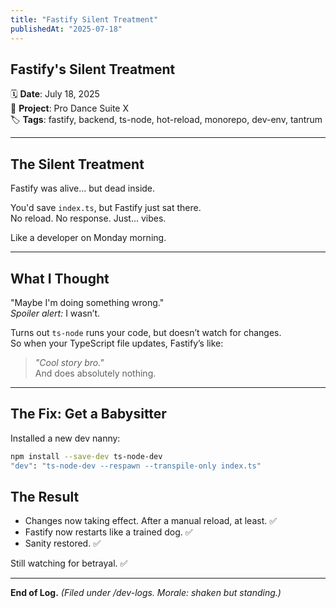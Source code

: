 ```yaml
---
title: "Fastify Silent Treatment"
publishedAt: "2025-07-18"
---
```


## Fastify's Silent Treatment

🗓️ **Date**: July 18, 2025  
🧠 **Project**: Pro Dance Suite X  
🏷️ **Tags**: fastify, backend, ts-node, hot-reload, monorepo, dev-env, tantrum

---

## The Silent Treatment

Fastify was alive... but dead inside.

You'd save `index.ts`, but Fastify just sat there.  
No reload. No response. Just... vibes.

Like a developer on Monday morning.

---

## What I Thought

"Maybe I'm doing something wrong."  
_Spoiler alert:_ I wasn’t.

Turns out `ts-node` runs your code, but doesn’t watch for changes.  
So when your TypeScript file updates, Fastify’s like:

> _"Cool story bro."_  
> And does absolutely nothing.

---

## The Fix: Get a Babysitter

Installed a new dev nanny:

```bash
npm install --save-dev ts-node-dev
"dev": "ts-node-dev --respawn --transpile-only index.ts"
```

## The Result

- Changes now taking effect. After a manual reload, at least. ✅
- Fastify now restarts like a trained dog. ✅
- Sanity restored. ✅

Still watching for betrayal. ✅

---

**End of Log.**
_(Filed under /dev-logs. Morale: shaken but standing.)_
